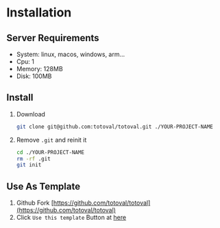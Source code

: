 # Installation

## Server Requirements
* System: linux, macos, windows, arm...
* Cpu: 1
* Memory: 128MB
* Disk: 100MB

## Install
1. Download

    ```sh
    git clone git@github.com:totoval/totoval.git ./YOUR-PROJECT-NAME
    ```
    
2. Remove `.git` and reinit it

    ```sh
    cd ./YOUR-PROJECT-NAME
    rm -rf .git
    git init
    ```
    
## Use As Template
1. Github Fork [https://github.com/totoval/totoval](https://github.com/totoval/totoval)
2. Click `Use this template` Button at [here](https://github.com/totoval/totoval)